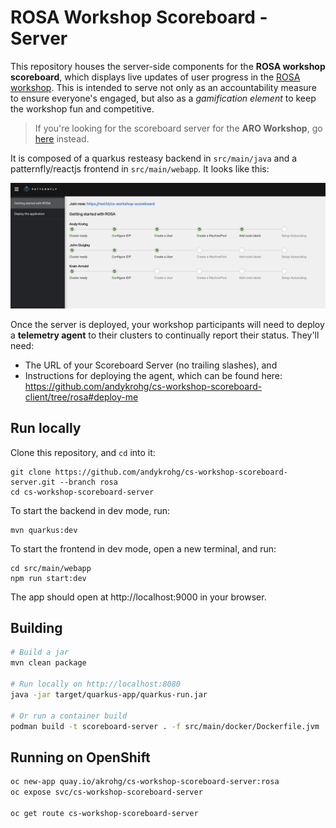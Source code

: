 # ROSA Workshop Scoreboard - Server
This repository houses the server-side components for the **ROSA workshop scoreboard**, which displays live updates of user progress in the [ROSA workshop](https://rosaworkshop.io). This is intended to serve not only as an accountability measure to ensure everyone's engaged, but also as a *gamification element* to keep the workshop fun and competitive.

> If you're looking for the scoreboard server for the **ARO Workshop**, go [here](https://github.com/andykrohg/cs-workshop-scoreboard-server/tree/aro#aro-workshop-scoreboard---server) instead.

It is composed of a quarkus resteasy backend in `src/main/java` and a patternfly/reactjs frontend in `src/main/webapp`. It looks like this:

![Server View](images/server_view.png)

Once the server is deployed, your workshop participants will need to deploy a **telemetry agent** to their clusters to continually report their status. They'll need:
* The URL of your Scoreboard Server (no trailing slashes), and
* Instructions for deploying the agent, which can be found here: https://github.com/andykrohg/cs-workshop-scoreboard-client/tree/rosa#deploy-me
## Run locally
Clone this repository, and `cd` into it:
```
git clone https://github.com/andykrohg/cs-workshop-scoreboard-server.git --branch rosa
cd cs-workshop-scoreboard-server
```

To start the backend in dev mode, run:
```
mvn quarkus:dev
```

To start the frontend in dev mode, open a new terminal, and run:
```
cd src/main/webapp
npm run start:dev
```
The app should open at http://localhost:9000 in your browser.

## Building
```bash
# Build a jar
mvn clean package

# Run locally on http://localhost:8080
java -jar target/quarkus-app/quarkus-run.jar

# Or run a container build
podman build -t scoreboard-server . -f src/main/docker/Dockerfile.jvm
```

## Running on OpenShift
```bash
oc new-app quay.io/akrohg/cs-workshop-scoreboard-server:rosa
oc expose svc/cs-workshop-scoreboard-server

oc get route cs-workshop-scoreboard-server
```
